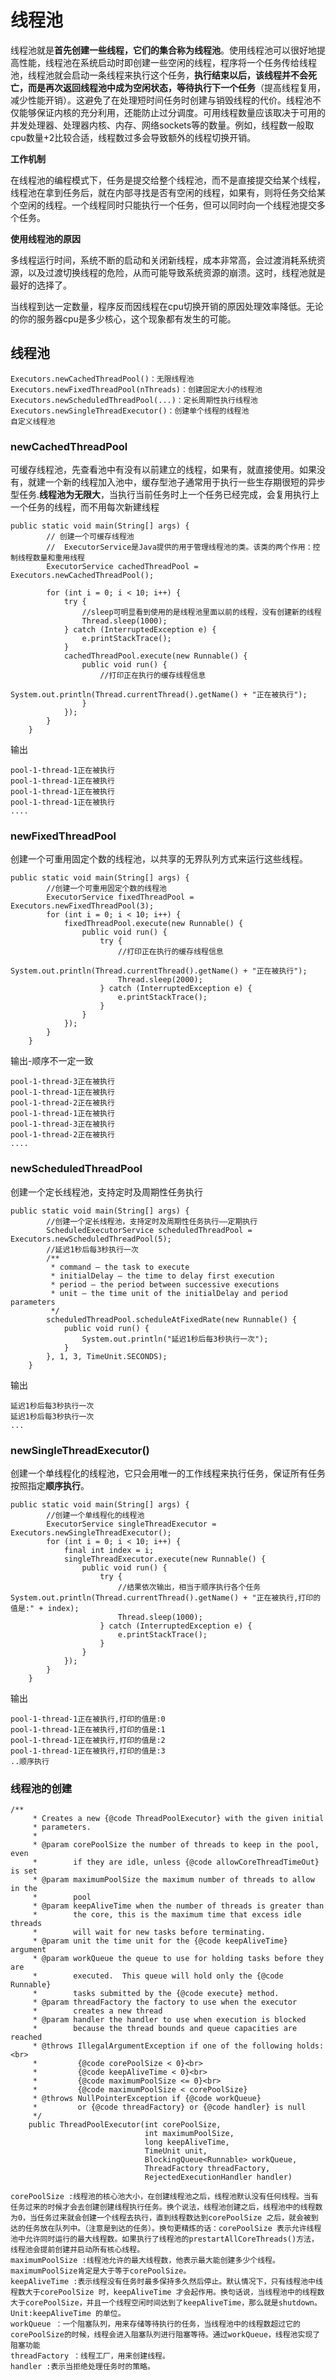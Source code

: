 # 线程池

线程池就是**首先创建一些线程，它们的集合称为线程池**。使用线程池可以很好地提高性能，线程池在系统启动时即创建一些空闲的线程，程序将一个任务传给线程池，线程池就会启动一条线程来执行这个任务，**执行结束以后，该线程并不会死亡，而是再次返回线程池中成为空闲状态，等待执行下一个任务**（提高线程复用，减少性能开销）。这避免了在处理短时间任务时创建与销毁线程的代价。线程池不仅能够保证内核的充分利用，还能防止过分调度。可用线程数量应该取决于可用的并发处理器、处理器内核、内存、网络sockets等的数量。例如，线程数一般取cpu数量+2比较合适，线程数过多会导致额外的线程切换开销。

**工作机制**

在线程池的编程模式下，任务是提交给整个线程池，而不是直接提交给某个线程，线程池在拿到任务后，就在内部寻找是否有空闲的线程，如果有，则将任务交给某个空闲的线程。一个线程同时只能执行一个任务，但可以同时向一个线程池提交多个任务。

**使用线程池的原因**

多线程运行时间，系统不断的启动和关闭新线程，成本非常高，会过渡消耗系统资源，以及过渡切换线程的危险，从而可能导致系统资源的崩溃。这时，线程池就是最好的选择了。

当线程到达一定数量，程序反而因线程在cpu切换开销的原因处理效率降低。无论的你的服务器cpu是多少核心，这个现象都有发生的可能。

## 线程池

```
Executors.newCachedThreadPool()：无限线程池Executors.newFixedThreadPool(nThreads)：创建固定大小的线程池
Executors.newScheduledThreadPool(...)：定长周期性执行线程池
Executors.newSingleThreadExecutor()：创建单个线程的线程池
自定义线程池
```

### newCachedThreadPool

可缓存线程池，先查看池中有没有以前建立的线程，如果有，就直接使用。如果没有，就建一个新的线程加入池中，缓存型池子通常用于执行一些生存期很短的异步型任务.**线程池为无限大**，当执行当前任务时上一个任务已经完成，会复用执行上一个任务的线程，而不用每次新建线程

```
public static void main(String[] args) {
        // 创建一个可缓存线程池
        //  ExecutorService是Java提供的用于管理线程池的类。该类的两个作用：控制线程数量和重用线程
        ExecutorService cachedThreadPool = Executors.newCachedThreadPool();
        
        for (int i = 0; i < 10; i++) {
            try {
                //sleep可明显看到使用的是线程池里面以前的线程，没有创建新的线程
                Thread.sleep(1000);
            } catch (InterruptedException e) {
                e.printStackTrace();
            }
            cachedThreadPool.execute(new Runnable() {
                public void run() {
                    //打印正在执行的缓存线程信息
                    System.out.println(Thread.currentThread().getName() + "正在被执行");
                }
            });
        }
    }
```

输出

```
pool-1-thread-1正在被执行
pool-1-thread-1正在被执行
pool-1-thread-1正在被执行
pool-1-thread-1正在被执行
....
```

### newFixedThreadPool

创建一个可重用固定个数的线程池，以共享的无界队列方式来运行这些线程。

```
public static void main(String[] args) {
        //创建一个可重用固定个数的线程池
        ExecutorService fixedThreadPool = Executors.newFixedThreadPool(3);
        for (int i = 0; i < 10; i++) {
            fixedThreadPool.execute(new Runnable() {
                public void run() {
                    try {
                        //打印正在执行的缓存线程信息
                        System.out.println(Thread.currentThread().getName() + "正在被执行");
                        Thread.sleep(2000);
                    } catch (InterruptedException e) {
                        e.printStackTrace();
                    }
                }
            });
        }
    }
```

输出-顺序不一定一致

```
pool-1-thread-3正在被执行
pool-1-thread-1正在被执行
pool-1-thread-2正在被执行
pool-1-thread-1正在被执行
pool-1-thread-3正在被执行
pool-1-thread-2正在被执行
....
```

### newScheduledThreadPool

创建一个定长线程池，支持定时及周期性任务执行

```
public static void main(String[] args) {
        //创建一个定长线程池，支持定时及周期性任务执行——定期执行
        ScheduledExecutorService scheduledThreadPool = Executors.newScheduledThreadPool(5);
        //延迟1秒后每3秒执行一次
        /**
         * command – the task to execute
         * initialDelay – the time to delay first execution
         * period – the period between successive executions
         * unit – the time unit of the initialDelay and period parameters
         */
        scheduledThreadPool.scheduleAtFixedRate(new Runnable() {
            public void run() {
                System.out.println("延迟1秒后每3秒执行一次");
            }
        }, 1, 3, TimeUnit.SECONDS);
    }
```

输出

```
延迟1秒后每3秒执行一次
延迟1秒后每3秒执行一次
...
```

### newSingleThreadExecutor()

创建一个单线程化的线程池，它只会用唯一的工作线程来执行任务，保证所有任务按照指定**顺序执行**。

```
public static void main(String[] args) {
        //创建一个单线程化的线程池
        ExecutorService singleThreadExecutor = Executors.newSingleThreadExecutor();
        for (int i = 0; i < 10; i++) {
            final int index = i;
            singleThreadExecutor.execute(new Runnable() {
                public void run() {
                    try {
                        //结果依次输出，相当于顺序执行各个任务             System.out.println(Thread.currentThread().getName() + "正在被执行,打印的值是:" + index);
                        Thread.sleep(1000);
                    } catch (InterruptedException e) {
                        e.printStackTrace();
                    }
                }
            });
        }
    }
```

输出

```
pool-1-thread-1正在被执行,打印的值是:0
pool-1-thread-1正在被执行,打印的值是:1
pool-1-thread-1正在被执行,打印的值是:2
pool-1-thread-1正在被执行,打印的值是:3
..顺序执行
```

### 线程池的创建

```
/**
     * Creates a new {@code ThreadPoolExecutor} with the given initial
     * parameters.
     *
     * @param corePoolSize the number of threads to keep in the pool, even
     *        if they are idle, unless {@code allowCoreThreadTimeOut} is set
     * @param maximumPoolSize the maximum number of threads to allow in the
     *        pool
     * @param keepAliveTime when the number of threads is greater than
     *        the core, this is the maximum time that excess idle threads
     *        will wait for new tasks before terminating.
     * @param unit the time unit for the {@code keepAliveTime} argument
     * @param workQueue the queue to use for holding tasks before they are
     *        executed.  This queue will hold only the {@code Runnable}
     *        tasks submitted by the {@code execute} method.
     * @param threadFactory the factory to use when the executor
     *        creates a new thread
     * @param handler the handler to use when execution is blocked
     *        because the thread bounds and queue capacities are reached
     * @throws IllegalArgumentException if one of the following holds:<br>
     *         {@code corePoolSize < 0}<br>
     *         {@code keepAliveTime < 0}<br>
     *         {@code maximumPoolSize <= 0}<br>
     *         {@code maximumPoolSize < corePoolSize}
     * @throws NullPointerException if {@code workQueue}
     *         or {@code threadFactory} or {@code handler} is null
     */
    public ThreadPoolExecutor(int corePoolSize,
                              int maximumPoolSize,
                              long keepAliveTime,
                              TimeUnit unit,
                              BlockingQueue<Runnable> workQueue,
                              ThreadFactory threadFactory,
                              RejectedExecutionHandler handler)
```



```
corePoolSize :线程池的核心池大小，在创建线程池之后，线程池默认没有任何线程。当有任务过来的时候才会去创建创建线程执行任务。换个说法，线程池创建之后，线程池中的线程数为0，当任务过来就会创建一个线程去执行，直到线程数达到corePoolSize 之后，就会被到达的任务放在队列中。（注意是到达的任务）。换句更精炼的话：corePoolSize 表示允许线程池中允许同时运行的最大线程数。如果执行了线程池的prestartAllCoreThreads()方法，线程池会提前创建并启动所有核心线程。
maximumPoolSize :线程池允许的最大线程数，他表示最大能创建多少个线程。maximumPoolSize肯定是大于等于corePoolSize。
keepAliveTime :表示线程没有任务时最多保持多久然后停止。默认情况下，只有线程池中线程数大于corePoolSize 时，keepAliveTime 才会起作用。换句话说，当线程池中的线程数大于corePoolSize，并且一个线程空闲时间达到了keepAliveTime，那么就是shutdown。
Unit:keepAliveTime 的单位。
workQueue ：一个阻塞队列，用来存储等待执行的任务，当线程池中的线程数超过它的corePoolSize的时候，线程会进入阻塞队列进行阻塞等待。通过workQueue，线程池实现了阻塞功能
threadFactory ：线程工厂，用来创建线程。
handler :表示当拒绝处理任务时的策略。
```

